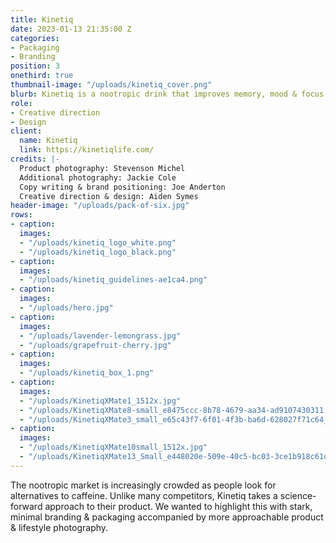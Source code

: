 ```yaml
---
title: Kinetiq
date: 2023-01-13 21:35:00 Z
categories:
- Packaging
- Branding
position: 3
onethird: true
thumbnail-image: "/uploads/kinetiq_cover.png"
blurb: Kinetiq is a nootropic drink that improves memory, mood & focus.
role:
- Creative direction
- Design
client:
  name: Kinetiq
  link: https://kinetiqlife.com/
credits: |-
  Product photography: Stevenson Michel
  Additional photography: Jackie Cole
  Copy writing & brand positioning: Joe Anderton
  Creative direction & design: Aiden Symes
header-image: "/uploads/pack-of-six.jpg"
rows:
- caption: 
  images:
  - "/uploads/kinetiq_logo_white.png"
  - "/uploads/kinetiq_logo_black.png"
- caption: 
  images:
  - "/uploads/kinetiq_guidelines-ae1ca4.png"
- caption: 
  images:
  - "/uploads/hero.jpg"
- caption: 
  images:
  - "/uploads/lavender-lemongrass.jpg"
  - "/uploads/grapefruit-cherry.jpg"
- caption: 
  images:
  - "/uploads/kinetiq_box_1.png"
- caption: 
  images:
  - "/uploads/KinetiqXMate1_1512x.jpg"
  - "/uploads/KinetiqXMate8-small_e8475ccc-8b78-4679-aa34-ad9107430311.png"
  - "/uploads/KinetiqXMate3_small_e65c43f7-6f01-4f3b-ba6d-628027f71c64_1512x.jpg"
- caption: 
  images:
  - "/uploads/KinetiqXMate10small_1512x.jpg"
  - "/uploads/KinetiqXMate13_Small_e448020e-509e-40c5-bc03-3ce1b918c61d_1512x.jpg"
---
```


The nootropic market is increasingly crowded as people look for alternatives to caffeine. Unlike many competitors, Kinetiq takes a science-forward approach to their product. We wanted to highlight this with stark, minimal branding & packaging accompanied by more approachable product & lifestyle photography.